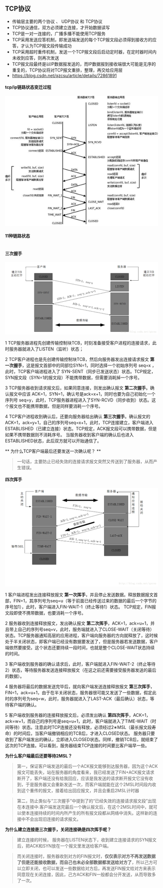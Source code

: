 ## TCP协议

- 传输层主要的两个协议 、 UDP协议 和 TCP协议 
- TCP协议通信，双方必须建立连接，才开始数据读写
- TCP是一对一连接的，广播多播不能使用TCP服务
- TCP采用发送应答机制，即发送端发送的每个TCP报文段必须得到接收方的应答，才认为TCP报文段传输成功
- TCP采用超时重传机制，发送一个TCP报文段后启动定时器，在定时器时间内未收到应答，则再次发送
- TCP报文段最终是以IP数据报发送的，而IP数据报到接收端很大可能是无序的重复的，TCP协议将对TCP报文重排，整理，再交给应用层
- https://blog.csdn.net/qzcsu/article/details/72861891


#### tcp/ip链路状态变迁过程
![tcp/ip 链路状态变迁过程](./tcp.jpg "tcp/ip 链路状态变迁过程")

#### 11种链路状态
~~~
~~~

#### 三次握手
![三次握手](./established.png "三次握手")

1 TCP服务器进程先创建传输控制块TCB，时刻准备接受客户进程的连接请求，此时服务器就进入了LISTEN（监听）状态；

2 TCP客户进程也是先创建传输控制块TCB，然后向服务器发出连接请求报文 **第一次握手**，这是报文首部中的同部位SYN=1，同时选择一个初始序列号 seq=x ，此时，TCP客户端进程进入了 SYN-SENT（同步已发送状态）状态。TCP规定，SYN报文段（SYN=1的报文段）不能携带数据，但需要消耗掉一个序号。

3 TCP服务器收到请求报文后，如果同意连接，则发出确认报文 **第二次握手**。确认报文中应该 ACK=1，SYN=1，确认号是ack=x+1，同时也要为自己初始化一个序列号 seq=y，此时，TCP服务器进程进入了SYN-RCVD（同步收到）状态。这个报文也不能携带数据，但是同样要消耗一个序号。

4 TCP客户进程收到确认后，还要向服务器给出确认 **第三次握手**。确认报文的ACK=1，ack=y+1，自己的序列号seq=x+1，此时，TCP连接建立，客户端进入ESTABLISHED（已建立连接）状态。TCP规定，ACK报文段可以携带数据，但是如果不携带数据则不消耗序号。
当服务器收到客户端的确认后也进入ESTABLISHED状态，此后双方就可以开始通信了。

** 为什么TCP客户端最后还要发送一次确认呢？ **

>一句话，主要防止已经失效的连接请求报文突然又传送到了服务器，从而产生错误。

#### 四次挥手
![四次挥手](./closed.png "四次挥手")

1 客户端进程发出连接释放报文 **第一次挥手**，并且停止发送数据。释放数据报文首部，FIN=1，其序列号为seq=u（等于前面已经传送过来的数据的最后一个字节的序号加1），此时，客户端进入FIN-WAIT-1（终止等待1）状态。 TCP规定，FIN报文段即使不携带数据，也要消耗一个序号。

2 服务器收到连接释放报文，发出确认报文 **第二次挥手**，ACK=1，ack=u+1，并且带上自己的序列号seq=v，此时，服务端就进入了CLOSE-WAIT（关闭等待）状态。TCP服务器通知高层的应用进程，客户端向服务器的方向就释放了，这时候处于半关闭状态，即客户端已经没有数据要发送了，但是服务器若发送数据，客户端依然要接受。这个状态还要持续一段时间，也就是整个CLOSE-WAIT状态持续的时间。

3 客户端收到服务器的确认请求后，此时，客户端就进入FIN-WAIT-2（终止等待2）状态，等待服务器发送连接释放报文（在这之前还需要接受服务器发送的最后的数据）。

4 服务器将最后的数据发送完毕后，就向客户端发送连接释放报文 **第三次挥手**，FIN=1，ack=u+1，由于在半关闭状态，服务器很可能又发送了一些数据，假定此时的序列号为seq=w，此时，服务器就进入了LAST-ACK（最后确认）状态，等待客户端的确认。

5 客户端收到服务器的连接释放报文后，必须发出确认 **第四次挥手**，ACK=1，ack=w+1，而自己的序列号是seq=u+1，此时，客户端就进入了TIME-WAIT（时间等待）状态。注意此时TCP连接还没有释放，必须经过2∗MSL（最长报文段寿命）的时间后，当客户端撤销相应的TCB后，才进入CLOSED状态。
服务器只要收到了客户端发出的确认，立即进入CLOSED状态。同样，撤销TCB后，就结束了这次的TCP连接。可以看到，服务器结束TCP连接的时间要比客户端早一些。

**为什么客户端最后还要等待2MSL？**
>第一，保证客户端发送的最后一个ACK报文能够到达服务器，因为这个ACK报文可能丢失，站在服务器的角度看来，我已经发送了FIN+ACK报文请求断开了，客户端还没有给我回应，应该是我发送的请求断开报文它没有收到，于是服务器又会重新发送一次，而客户端就能在这个2MSL时间段内收到这个重传的报文，接着给出回应报文，并且会重启2MSL计时器

>第二，防止类似与“三次握手”中提到了的“已经失效的连接请求报文段”出现在本连接中.客户端发送完最后一个确认报文后，在这个2MSL时间中，就可以使本连接持续的时间内所产生的所有报文段都从网络中消失。这样新的连接中不会出现旧连接的请求报文。

**为什么建立连接是三次握手，关闭连接确是四次挥手呢？**
>建立连接的时候， 服务器在LISTEN状态下，收到建立连接请求的SYN报文后，把ACK和SYN放在一个报文里发送给客户端。 

>而关闭连接时，服务器收到对方的FIN报文时，**仅仅表示对方不再发送数据了但是还能接收数据，而自己也未必全部数据都发送给对方了**，所以己方可以立即关闭，也可以发送一些数据给对方后，再发送FIN报文给对方来表示同意现在关闭连接，因此，己方ACK和FIN一般都会分开发送，从而导致多了一次。